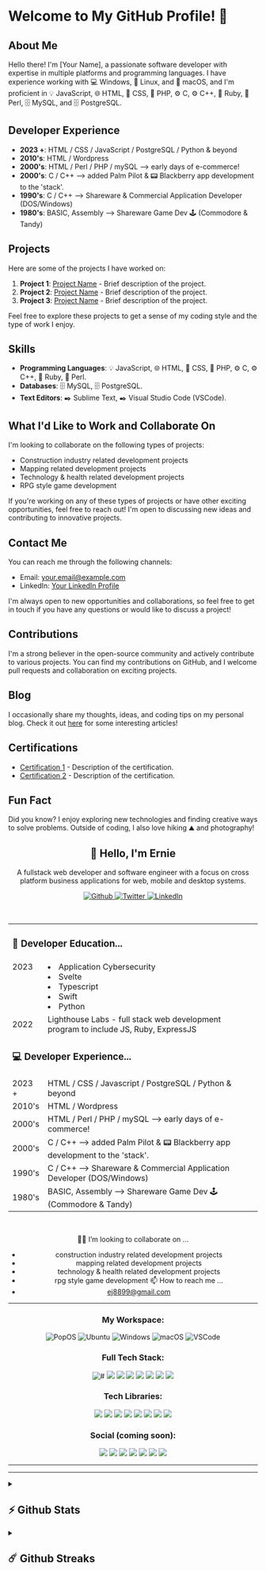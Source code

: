 

# Welcome to My GitHub Profile! 👋

## About Me

Hello there! I'm [Your Name], a passionate software developer with expertise in multiple platforms and programming languages. I have experience working with 💻 Windows, 🐧 Linux, and 🍏 macOS, and I'm proficient in 💡 JavaScript, 🌐 HTML, 🎨 CSS, 💾 PHP, ⚙️ C, ⚙️ C++, 💎 Ruby, 🐪 Perl, 🗄️ MySQL, and 🗄️ PostgreSQL.

## Developer Experience

- **2023 +**: HTML / CSS / JavaScript / PostgreSQL / Python & beyond
- **2010's**: HTML / Wordpress
- **2000's**: HTML / Perl / PHP / mySQL --> early days of e-commerce!
- **2000's**: C / C++ --> added Palm Pilot & 📟 Blackberry app development to the 'stack'.
- **1990's**: C / C++ --> Shareware & Commercial Application Developer (DOS/Windows)
- **1980's**: BASIC, Assembly --> Shareware Game Dev 🕹️ (Commodore & Tandy)

## Projects

Here are some of the projects I have worked on:

1. **Project 1**: [Project Name](link-to-project) - Brief description of the project.
2. **Project 2**: [Project Name](link-to-project) - Brief description of the project.
3. **Project 3**: [Project Name](link-to-project) - Brief description of the project.

Feel free to explore these projects to get a sense of my coding style and the type of work I enjoy.

## Skills

- **Programming Languages**: 💡 JavaScript, 🌐 HTML, 🎨 CSS, 💾 PHP, ⚙️ C, ⚙️ C++, 💎 Ruby, 🐪 Perl.
- **Databases**: 🗄️ MySQL, 🗄️ PostgreSQL.
- **Text Editors**: ✒️ Sublime Text, ✒️ Visual Studio Code (VSCode).

## What I'd Like to Work and Collaborate On

I'm looking to collaborate on the following types of projects:

- Construction industry related development projects
- Mapping related development projects
- Technology & health related development projects
- RPG style game development

If you're working on any of these types of projects or have other exciting opportunities, feel free to reach out! I'm open to discussing new ideas and contributing to innovative projects.

## Contact Me

You can reach me through the following channels:

- Email: [your.email@example.com](mailto:your.email@example.com)
- LinkedIn: [Your LinkedIn Profile](link-to-linkedin-profile)

I'm always open to new opportunities and collaborations, so feel free to get in touch if you have any questions or would like to discuss a project!

## Contributions

I'm a strong believer in the open-source community and actively contribute to various projects. You can find my contributions on GitHub, and I welcome pull requests and collaboration on exciting projects.

## Blog

I occasionally share my thoughts, ideas, and coding tips on my personal blog. Check it out [here](link-to-your-blog) for some interesting articles!

## Certifications

- [Certification 1](link-to-certification) - Description of the certification.
- [Certification 2](link-to-certification) - Description of the certification.

## Fun Fact

Did you know? I enjoy exploring new technologies and finding creative ways to solve problems. Outside of coding, I also love hiking ⛰ and photography!



<div> 
  <div align="center">
  
  <h2>👋 Hello, I'm Ernie</h2>
  <p>
    A fullstack web developer and software engineer with a focus on cross platform business applications for web, mobile and desktop systems.
  </p>
  <div align="right">
    <p align="center">
      <a href="https://github.com/ej8899" target="_blank"><img alt="Github" src="https://img.shields.io/badge/GitHub-%2312100E.svg?&style=for-the-badge&logo=Github&logoColor=white" />
      </a> 
      <a href="https://twitter.com/ejdevscom" target="_blank"><img alt="Twitter" src="https://img.shields.io/badge/twitter-%231DA1F2.svg?&style=for-the-badge&logo=twitter&logoColor=white" />
      </a> 
      <a href="https://www.linkedin.com/in/ernie-johnson" target="_blank"><img alt="LinkedIn" src="https://img.shields.io/badge/linkedin-%230077B5.svg?&style=for-the-badge&logo=linkedin&logoColor=white" />
      </a>
    </p>  
  </div>
</div>


<br />

<div align="center">


<table width=70%>
      <tr><td colspan=2 align=left valign=middle><h3>🌱  Developer Education...</h3></td></tr>
    <tr><td valign=top>2023</td><td>
      <li>Application Cybersecurity
      <li>Svelte
      <li>Typescript
      <li>Swift
      <li>Python
    </td></tr>
    <tr><td>2022</td><td>Lighthouse Labs - full stack web development program to include JS, Ruby, ExpressJS</td></tr>
    <tr><td colspan=2 align=left valign=middle><h3>💻 Developer Experience...</h3></td></tr>
    <tr><td>2023 +</td><td>HTML / CSS / Javascript / PostgreSQL / Python & beyond</td></tr>
    <tr><td>2010's</td><td>HTML / Wordpress</td></tr>
    <tr><td>2000's</td><td>HTML / Perl / PHP / mySQL --> early days of e-commerce!</td></tr>
    <tr><td>2000's</td><td>C / C++ --> added Palm Pilot & 📟 Blackberry app development to the 'stack'.</td></tr>
    <tr><td>1990's</td><td>C / C++ --> Shareware & Commercial Application Developer (DOS/Windows)</td></tr>
    <tr><td>1980's</td><td>BASIC, Assembly --> Shareware Game Dev 🕹️ (Commodore & Tandy) </td></tr>
</table>

<br />

 👷‍♂️ I’m looking to collaborate on ... 
  - construction industry related development projects
  - mapping related development projects
  - technology & health related development projects
  - rpg style game development
 📫 How to reach me ... 
  - ej8899@gmail.com

---

            
          
<div>        
    <h3>My Workspace:</h3>
       <img alt="PopOS" src="https://img.shields.io/badge/Pop!_OS-48B9C7?style=for-the-badge&logo=Pop!_OS&logoColor=white" /> 
       <img alt="Ubuntu" src="https://img.shields.io/badge/Ubuntu-E95420?style=for-the-badge&logo=ubuntu&logoColor=white" /> 
       <img alt="Windows" src="https://img.shields.io/badge/Windows-0078D6?style=for-the-badge&logo=windows&logoColor=white" /> 
       <img alt="macOS" src="https://img.shields.io/badge/mac%20os-000000?style=for-the-badge&logo=apple&logoColor=white" />
       <img alt="VSCode" src="https://img.shields.io/badge/VSCode-0078D4?style=for-the-badge&logo=visual%20studio%20code&logoColor=white" />
  </div>
  

### Full Tech Stack:  ###
![#](https://img.shields.io/badge/C-00599C?style=for-the-badge&logo=c&logoColor=white) ![](https://img.shields.io/badge/C%2B%2B-00599C?style=for-the-badge&logo=c%2B%2B&logoColor=white) ![](https://img.shields.io/badge/HTML5-E34F26?style=for-the-badge&logo=html5&logoColor=white) ![](https://img.shields.io/badge/JavaScript-323330?style=for-the-badge&logo=javascript&logoColor=F7DF1E) ![](https://img.shields.io/badge/PHP-777BB4?style=for-the-badge&logo=php&logoColor=white) ![](https://img.shields.io/badge/Perl-39457E?style=for-the-badge&logo=perl&logoColor=white) ![](https://img.shields.io/badge/CSS3-1572B6?style=for-the-badge&logo=css3&logoColor=white) ![](https://img.shields.io/badge/Markdown-000000?style=for-the-badge&logo=markdown&logoColor=white)

### Tech Libraries:  ###
![](https://img.shields.io/badge/Bootstrap-563D7C?style=for-the-badge&logo=bootstrap&logoColor=white) ![](https://img.shields.io/badge/chai-A30701?style=for-the-badge&logo=chai&logoColor=white) ![](https://img.shields.io/badge/Express.js-000000?style=for-the-badge&logo=express&logoColor=white) ![](https://img.shields.io/badge/Font_Awesome-339AF0?style=for-the-badge&logo=fontawesome&logoColor=white) ![](https://img.shields.io/badge/Mocha-8D6748?style=for-the-badge&logo=Mocha&logoColor=white) ![](https://img.shields.io/badge/Node.js-339933?style=for-the-badge&logo=nodedotjs&logoColor=white)  ![](https://img.shields.io/badge/npm-CB3837?style=for-the-badge&logo=npm&logoColor=white) ![](https://img.shields.io/badge/MySQL-005C84?style=for-the-badge&logo=mysql&logoColor=white)


<!--- https://github.com/alexandresanlim/Badges4-README.md-Profile#-languages- --->


### Social (coming soon): ### 
![](https://img.shields.io/badge/Gmail-D14836?style=for-the-badge&logo=gmail&logoColor=white) ![](https://img.shields.io/badge/Codewars-B1361E?style=for-the-badge&logo=Codewars&logoColor=white) ![](https://img.shields.io/badge/GitHub-100000?style=for-the-badge&logo=github&logoColor=white) ![](https://img.shields.io/badge/Facebook-1877F2?style=for-the-badge&logo=facebook&logoColor=white) ![](https://img.shields.io/badge/Instagram-E4405F?style=for-the-badge&logo=instagram&logoColor=white) ![](https://img.shields.io/badge/LinkedIn-0077B5?style=for-the-badge&logo=linkedin&logoColor=white) ![](https://img.shields.io/badge/Twitter-1DA1F2?style=for-the-badge&logo=twitter&logoColor=white)

---



---

<!---
![](https://github-readme-stats.vercel.app/api?username=ej8899&theme=synthwave&hide_border=false&include_all_commits=false&count_private=true)<br/>

![](https://github-readme-stats.vercel.app/api/top-langs/?username=ej8899&theme=synthwave&hide_border=false&include_all_commits=false&count_private=true&layout=compact)
--->
</div>

<details>	
  <summary><h2>⚡ Github Stats</h2></summary>

  <br />
  <img height="180em" src="https://github-readme-stats.vercel.app/api?username=ej8899&theme=radical&hide_border=false&include_all_commits=true&count_private=true&layout=compact" />
  <img height="180em" src="https://github-readme-stats.vercel.app/api/top-langs/?username=ej8899&theme=radical&hide_border=false&include_all_commits=false&count_private=true&layout=compact"/>
</details>

<details>	
  <summary><h2>☄️ Github Streaks</h2></summary>

  <br />
  <img height="180em" src="https://github-readme-streak-stats.herokuapp.com/?user=ej8899&theme=synthwave&hide_border=false" />
</details>
</div>

<!---
![](https://github-readme-streak-stats.herokuapp.com/?user=ej8899&theme=synthwave&hide_border=false)<br/>

ej8899/ej8899 is a ✨ special ✨ repository because its `README.md` (this file) appears on your GitHub profile.
You can click the Preview link to take a look at your changes.
--->
